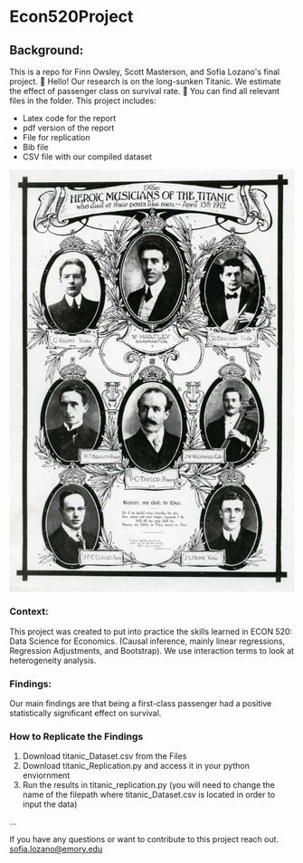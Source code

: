 # Econ520Project
## Background: 
This is a repo for Finn Owsley, Scott Masterson, and Sofia Lozano's final project. :ship: Hello! Our research is on the long-sunken Titanic. We estimate the effect of passenger class on survival rate. :ship: You can find all relevant files in the folder. This project includes: 

- Latex code for the report
- pdf version of the report 
- File for replication
- Bib file
- CSV file with our compiled dataset 

![Alt text](Titanic_Image.jpg)

### Context: 
This project was created to put into practice the skills learned in ECON 520: Data Science for Economics. (Causal inference, mainly linear regressions, Regression Adjustments, and Bootstrap). 
We use interaction terms to look at heterogeneity analysis. 

### Findings:
Our main findings are that being a first-class passenger had a positive statistically significant effect on survival. 


### How to Replicate the Findings
1. Download titanic_Dataset.csv from the Files
2. Download titanic_Replication.py and access it in your python enviornment
3. Run the results in titanic_replication.py (you will need to change the name of the filepath where titanic_Dataset.csv is located in order to input the data)
   
...

If you have any questions or want to contribute to this project reach out. 
sofia.lozano@emory.edu

